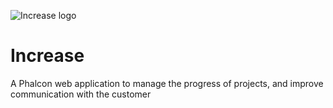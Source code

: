 ![Increase logo](http://open-beer.kobject.net/img/Increase.png "Increase logo")
# Increase
A Phalcon web application to manage the progress of projects, and improve communication with the customer

